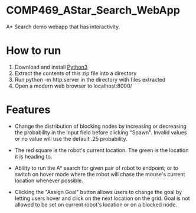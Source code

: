 # COMP469_AStar_Search_WebApp
A* Search demo webapp that has interactivity.

# How to run

1. Download and install [Python3](https://www.python.org/)
2. Extract the contents of this zip file into a directory
3. Run python -m http.server in the directory with files extracted
4. Open a modern web browser to localhost:8000/

# Features

- Change the distribution of blocking nodes by increasing or decreasing the probability in the input field before clicking "Spawn". Invalid values or no value will use the default .25 probability.

- The red square is the robot's current location. The green is the location it is heading to.

- Ability to run the A* search for given pair of robot to endpoint; or to switch on hover mode where the robot will chase the mouse's current location whenever possible.

- Clicking the "Assign Goal" button allows users to change the goal by letting users hover and click on the next location on the grid. Goal is not allowed to be set on current robot's location or on a blocked node.